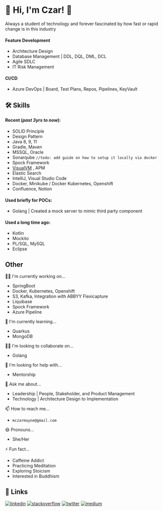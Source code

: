 
# 🚀 Hi, I'm Czar! 👋

Always a student of technology and forever fascinated by how fast or rapid change is in this industry

#### Feature Development
- Architecture Design 
- Database Management | DDL, DQL, DML, DCL
- Agile SDLC
- IT Risk Management

#### CI/CD
- Azure DevOps | Board, Test Plans, Repos, Pipelines, KeyVault

 
## 🛠 Skills

#### Recent (_past 3yrs to now_):
- SOLID Principle
- Design Pattern
- Java 8, 9, 11
- Gradle, Maven
- MSSQL, Oracle
- Sonarqube `//todo: add guide on how to setup it locally via docker`
- Spock Framework
- [VisualVM](https://visualvm.github.io/) , APM
- Elastic Search
- IntelliJ, Visual Studio Code
- Docker, Minikube / Docker Kubernetes, Openshift
- Confluence, Notion

#### Used briefly for POCs:
- Golang | Created a mock server to mimic third party component

#### Used a long time ago:
- Kotlin
- Mockito
- PL/SQL, MySQL
- Eclipse



## Other
👩‍💻 I'm currently working on...
- SpringBoot
- Docker, Kubernetes, Openshift
- S3, Kafka, Integration with ABBYY Flexicapture
- Liquibase
- Spock Framework
- Azure Pipeline

🧠 I'm currently learning...
- Quarkus
- MongoDB

👯‍♀️ I'm looking to collaborate on...
- Golang

🤔 I'm looking for help with...
- Mentorship

💬 Ask me about...
- Leadership | People, Stakeholder, and Product Management
- Technology | Architecture Design to Implementation

📫 How to reach me...
- `mczarmayne@gmail.com`

😄 Pronouns...
- She/Her

⚡️ Fun fact...
- Caffeine Addict
- Practicing Meditation
- Exploring Stoicism
- Interested in Buddhism

## 🔗 Links
[![linkedin](https://img.shields.io/badge/linkedin-0A66C2?style=for-the-badge&logo=linkedin&logoColor=white)](https://www.linkedin.com/in/czarmaynemapalo)
[![stackoverflow](https://img.shields.io/badge/stackoverflow-000?style=for-the-badge&logo=stackoverflow&logoColor=white)](https://stackoverflow.com/users/9233548/czarmayne)
[![twitter](https://img.shields.io/badge/twitter-1DA1F2?style=for-the-badge&logo=twitter&logoColor=white)](https://twitter.com/czarmayne)
[![medium](https://img.shields.io/badge/medium-000?style=for-the-badge&logo=medium&logoColor=white)](https://medium.com/the-work-life)


